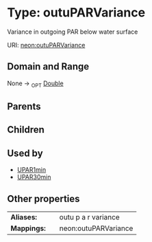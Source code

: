 
# Type: outuPARVariance


Variance in outgoing PAR below water surface

URI: [neon:outuPARVariance](https://data.neonscience.org/outuPARVariance)


## Domain and Range

None ->  <sub>OPT</sub> [Double](types/Double.md)

## Parents


## Children


## Used by

 * [UPAR1min](UPAR1min.md)
 * [UPAR30min](UPAR30min.md)

## Other properties

|  |  |  |
| --- | --- | --- |
| **Aliases:** | | outu p a r variance |
| **Mappings:** | | neon:outuPARVariance |

